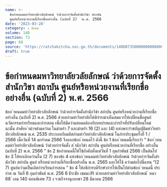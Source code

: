 ```yaml
---
name: >-
  ข้อกำหนดมหาวิทยาลัยวลัยลักษณ์ ว่าด้วยการจัดตั้งสำนักวิชา สถาบัน
  ศูนย์หรือหน่วยงานที่เรียกชื่ออย่างอื่น (ฉบับที่ 2)  พ.ศ. 2566
date: '2023-03-28'
category: ง พิเศษ
volume: 140
section: 73
page: 68
source: 'https://ratchakitcha.soc.go.th/documents/140D073S0000000006800.pdf'
draft: true
---
```


# ข้อกำหนดมหาวิทยาลัยวลัยลักษณ์ ว่าด้วยการจัดตั้งสำนักวิชา สถาบัน ศูนย์หรือหน่วยงานที่เรียกชื่ออย่างอื่น (ฉบับที่ 2)  พ.ศ. 2566

ข้อก ําหนดมหําวิทยําลัยวลัยลักษณ์ ว่ําด้วยกํารจัดตั้งสํานักวิชํา สถําบัน ศูนย์หรือหน่วยงํานที่เรียกชื่ออย่ํางอื่น (ฉบับที่ 2) พ.ศ. 2566 ด้วยสภํามหําวิทยําลัยได้พิจํารณําเห็นสมควรให้เปลี่ยนชื่อศูนย์นวัตกรรมกํารเรียนและกํารสอน เพื่อให้มีควํามสอดคล้องกับบทบําทและภํารกิจที่ปรับเปลี่ยนใหม่ ฉะนั้น อําศัยอ ํานําจตํามควําม ในมําตรํา 7 และมําตรํา 16 (2) และ (4) แห่งพระรําชบัญญัติมหําวิทยําลัยวลัยลักษณ์ พ.ศ. 2535 ประกอบกับมติสภํามหําวิทยําลัยวลัยลักษณ์ ในกํารประชุมครั้งที่ 1 / 2566 เมื่อวันที่ 14 มกรําคม 2566 จึงออกข้อก ําหนดไว้ ดังนี้ ข้อ 1 ข้อก ําหนดนี้เรียกว่ํา “ ข้อก ําหนดมหําวิทยําลัยวลัยลักษณ์ ว่ําด้วยกํารจัดตั้ง ส ํานักวิชํา สถําบัน ศูนย์หรือหน่วยงํานที่เรียกชื่อ อย่ํางอื่น (ฉบับที่ 2) พ.ศ. 2566 ” ข้อ 2 ข้อกําหนดนี้ให้ใช้บังคับตั้งแต่วันที่ 1 กุมภําพันธ์ 2566 เป็นต้นไป ข้อ 3 ให้ยกเลิกควํามใน (2 7) ของข้อ 4 แห่งข้อก ําหนดมหําวิทยําลัยวลัยลักษณ์ ว่ําด้วยกํารจัดตั้งสํานักวิชํา สถําบัน ศูนย์ หรือหน่วยงํานที่เรียกชื่ออย่ํางอื่น พ.ศ. 2565 และให้ใช้ ควํามต่อไปนี้แทน “(2 7) ศูนย์ควํามเป็นเลิศกํารเรียนกํารสอน ” ข้อ 4 ให้อธิกํารบดีรักษํากํารให้เป็นไปตํามข้อก ําหนดนี้ ประกําศ ณ วันที่ 6 กุมภําพันธ์ พ.ศ. 256 6 ธีระชัย เชมนะสิริ นํายกสภํามหําวิทยําลัยวลัยลักษณ์ ้ หนา 68 ่ เลม 140 ตอนพิเศษ 73 ง ราชกิจจานุเบกษา 28 มีนาคม 2566
